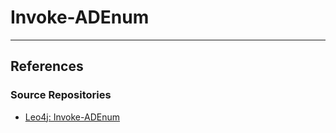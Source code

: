 # Invoke-ADEnum


---
## References

### Source Repositories

- [Leo4j: Invoke-ADEnum](https://github.com/Leo4j/Invoke-ADEnum)